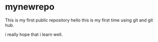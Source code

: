 # mynewrepo
This is my first public repository
hello this is my first time using git and git hub.
</p>
i really hope that i learn well.